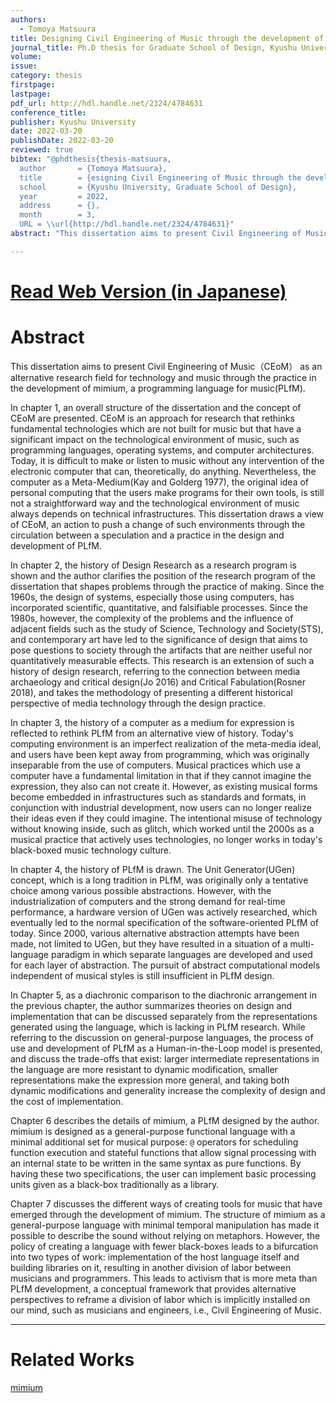 ```yaml
---
authors:
  - Tomoya Matsuura
title: Designing Civil Engineering of Music through the development of mimium, a programming languag for music
journal_title: Ph.D thesis for Graduate School of Design, Kyushu University
volume:
issue:
category: thesis
firstpage:
lastpage:
pdf_url: http://hdl.handle.net/2324/4784631
conference_title:
publisher: Kyushu University
date: 2022-03-20
publishDate: 2022-03-20
reviewed: true
bibtex: "@phdthesis{thesis-matsuura,
  author       = {Tomoya Matsuura}, 
  title        = {esigning Civil Engineering of Music through the development of mimium, a programming languag for music},
  school       = {Kyushu University, Graduate School of Design},
  year         = 2022,
  address      = {},
  month        = 3,
  URL = \\url{http://hdl.handle.net/2324/4784631}"
abstract: "This dissertation aims to present Civil Engineering of Music（CEoM） as an alternative research field for technology and music through the practice in the development of mimium, a programming language for music(PLfM). In chapter 1, an overall structure of the dissertation and the concept of  CEoM are presented. CEoM is an approach for research that rethinks fundamental technologies which are not built for music but that have a significant impact on the technological environment of music, such as programming languages, operating systems, and computer architectures. Today, it is difficult to make or listen to music without any intervention of the electronic computer that can, theoretically, do anything. Nevertheless, the computer as a Meta-Medium(Kay and Golderg 1977), the original idea of personal computing that the users make programs for their own tools, is still not a straightforward way and the technological environment of music always depends on technical infrastructures. This dissertation draws a view of CEoM, an action to push a change of such environments through the circulation between a speculation and a practice in the design and development of PLfM. In chapter 2, the history of Design Research as a research program is shown and the author clarifies the position of the research program of the dissertation that shapes problems through the practice of making. Since the 1960s, the design of systems, especially those using computers, has incorporated scientific, quantitative, and falsifiable processes. Since the 1980s, however, the complexity of the problems and the influence of adjacent fields such as the study of Science, Technology and Society(STS), and contemporary art have led to the significance of design that aims to pose questions to society through the artifacts that are neither useful nor quantitatively measurable effects. This research is an extension of such a history of design research, referring to the connection between media archaeology and critical design(Jo 2016) and Critical Fabulation(Rosner 2018), and takes the methodology of presenting a different historical perspective of media technology through the design practice. In chapter 3, the history of a computer as a medium for expression is reflected to rethink PLfM from an alternative view of history. Today's computing environment is an imperfect realization of the meta-media ideal, and users have been kept away from programming, which was originally inseparable from the use of computers. Musical practices which use a computer have a fundamental limitation in that if they cannot imagine the expression, they also can not create it. However, as existing musical forms become embedded in infrastructures such as standards and formats, in conjunction with industrial development, now users can no longer realize their ideas even if they could imagine. The intentional misuse of technology without knowing inside, such as glitch, which worked until the 2000s as a musical practice that actively uses technologies, no longer works in today's black-boxed music technology culture. In chapter 4, the history of PLfM is drawn. The Unit Generator(UGen) concept, which is a long tradition in PLfM, was originally only a tentative choice among various possible abstractions. However, with the industrialization of computers and the strong demand for real-time performance, a hardware version of UGen was actively researched, which eventually led to the normal specification of the software-oriented PLfM of today. Since 2000, various alternative abstraction attempts have been made, not limited to UGen, but they have resulted in a situation of a multi-language paradigm in which separate languages are developed and used for each layer of abstraction. The pursuit of abstract computational models independent of musical styles is still insufficient in PLfM design. In Chapter 5, as a diachronic comparison to the diachronic arrangement in the previous chapter, the author summarizes theories on design and implementation that can be discussed separately from the representations generated using the language, which is lacking in PLfM research. While referring to the discussion on general-purpose languages, the process of use and development of PLfM as a Human-in-the-Loop model is presented, and discuss the trade-offs that exist: larger intermediate representations in the language are more resistant to dynamic modification, smaller representations make the expression more general, and taking both dynamic modifications and generality increase the complexity of design and the cost of implementation. Chapter 6 describes the details of mimium, a PLfM designed by the author. mimium is designed as a general-purpose functional language with a minimal additional set for musical purpose: @ operators for scheduling function execution and stateful functions that allow signal processing with an internal state to be written in the same syntax as pure functions. By having these two specifications, the user can implement basic processing units given as a black-box traditionally as a library.Chapter 7 discusses the different ways of creating tools for music that have emerged through the development of mimium. The structure of mimium as a general-purpose language with minimal temporal manipulation has made it possible to describe the sound without relying on metaphors. However, the policy of creating a language with fewer black-boxes leads to a bifurcation into two types of work: implementation of the host language itself and building libraries on it, resulting in another division of labor between musicians and programmers. This leads to activism that is more meta than PLfM development, a conceptual framework that provides alternative perspectives to reframe a division of labor which is implicitly installed on our mind, such as musicians and engineers, i.e., Civil Engineering of Music."

---
```


# [Read Web Version (in Japanese)](/hakuron)


# Abstract

This dissertation aims to present Civil Engineering of Music（CEoM） as an alternative research field for technology and music through the practice in the development of mimium, a programming language for music(PLfM).

In chapter 1, an overall structure of the dissertation and the concept of  CEoM are presented. CEoM is an approach for research that rethinks fundamental technologies which are not built for music but that have a significant impact on the technological environment of music, such as programming languages, operating systems, and computer architectures. Today, it is difficult to make or listen to music without any intervention of the electronic computer that can, theoretically, do anything. Nevertheless, the computer as a Meta-Medium(Kay and Golderg 1977), the original idea of personal computing that the users make programs for their own tools, is still not a straightforward way and the technological environment of music always depends on technical infrastructures. This dissertation draws a view of CEoM, an action to push a change of such environments through the circulation between a speculation and a practice in the design and development of PLfM.

In chapter 2, the history of Design Research as a research program is shown and the author clarifies the position of the research program of the dissertation that shapes problems through the practice of making. Since the 1960s, the design of systems, especially those using computers, has incorporated scientific, quantitative, and falsifiable processes. Since the 1980s, however, the complexity of the problems and the influence of adjacent fields such as the study of Science, Technology and Society(STS), and contemporary art have led to the significance of design that aims to pose questions to society through the artifacts that are neither useful nor quantitatively measurable effects. This research is an extension of such a history of design research, referring to the connection between media archaeology and critical design(Jo 2016) and Critical Fabulation(Rosner 2018), and takes the methodology of presenting a different historical perspective of media technology through the design practice.

In chapter 3, the history of a computer as a medium for expression is reflected to rethink PLfM from an alternative view of history. Today's computing environment is an imperfect realization of the meta-media ideal, and users have been kept away from programming, which was originally inseparable from the use of computers. Musical practices which use a computer have a fundamental limitation in that if they cannot imagine the expression, they also can not create it. However, as existing musical forms become embedded in infrastructures such as standards and formats, in conjunction with industrial development, now users can no longer realize their ideas even if they could imagine. The intentional misuse of technology without knowing inside, such as glitch, which worked until the 2000s as a musical practice that actively uses technologies, no longer works in today's black-boxed music technology culture.

In chapter 4, the history of PLfM is drawn. The Unit Generator(UGen) concept, which is a long tradition in PLfM, was originally only a tentative choice among various possible abstractions. However, with the industrialization of computers and the strong demand for real-time performance, a hardware version of UGen was actively researched, which eventually led to the normal specification of the software-oriented PLfM of today. Since 2000, various alternative abstraction attempts have been made, not limited to UGen, but they have resulted in a situation of a multi-language paradigm in which separate languages are developed and used for each layer of abstraction. The pursuit of abstract computational models independent of musical styles is still insufficient in PLfM design.

In Chapter 5, as a diachronic comparison to the diachronic arrangement in the previous chapter, the author summarizes theories on design and implementation that can be discussed separately from the representations generated using the language, which is lacking in PLfM research. While referring to the discussion on general-purpose languages, the process of use and development of PLfM as a Human-in-the-Loop model is presented, and discuss the trade-offs that exist: larger intermediate representations in the language are more resistant to dynamic modification, smaller representations make the expression more general, and taking both dynamic modifications and generality increase the complexity of design and the cost of implementation.

Chapter 6 describes the details of mimium, a PLfM designed by the author. mimium is designed as a general-purpose functional language with a minimal additional set for musical purpose: `@` operators for scheduling function execution and stateful functions that allow signal processing with an internal state to be written in the same syntax as pure functions. By having these two specifications, the user can implement basic processing units given as a black-box traditionally as a library.

Chapter 7 discusses the different ways of creating tools for music that have emerged through the development of mimium. The structure of mimium as a general-purpose language with minimal temporal manipulation has made it possible to describe the sound without relying on metaphors. However, the policy of creating a language with fewer black-boxes leads to a bifurcation into two types of work: implementation of the host language itself and building libraries on it, resulting in another division of labor between musicians and programmers. This leads to activism that is more meta than PLfM development, a conceptual framework that provides alternative perspectives to reframe a division of labor which is implicitly installed on our mind, such as musicians and engineers, i.e., Civil Engineering of Music.

---

# Related Works

[mimium](/en/works/mimium)
